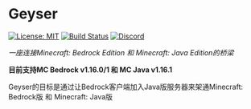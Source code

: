 # Geyser
[![License: MIT](https://img.shields.io/badge/license-MIT-blue.svg)](LICENSE)
[![Build Status](https://ci.nukkitx.com/job/Geyser/job/master/badge/icon)](https://ci.nukkitx.com/job/Geyser/job/master/)
[![Discord](https://img.shields.io/discord/613163671870242838.svg?color=%237289da&label=discord)](https://discord.geysermc.org)

_一座连接Minecraft: Bedrock Edition 和 Minecraft: Java Edition的桥梁_

**目前支持MC Bedrock v1.16.0/1 和 MC Java v1.16.1**

Geyser的目标是通过让Bedrock客户端加入Java版服务器来架通Minecraft: Bedrock版 和 Minecraft: Java版